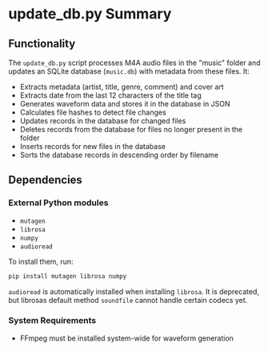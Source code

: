 # update_db.py Summary

## Functionality
The `update_db.py` script processes M4A audio files in the "music" folder and updates an SQLite database (`music.db`) with metadata from these files. It:
- Extracts metadata (artist, title, genre, comment) and cover art
- Extracts date from the last 12 characters of the title tag
- Generates waveform data and stores it in the database in JSON
- Calculates file hashes to detect file changes
- Updates records in the database for changed files
- Deletes records from the database for files no longer present in the folder
- Inserts records for new files in the database
- Sorts the database records in descending order by filename

## Dependencies

### External Python modules

- `mutagen`
- `librosa`
- `numpy`
- `audioread`

To install them, run:
```bash
pip install mutagen librosa numpy
```

`audioread` is automatically installed when installing `librosa`. It is deprecated, but librosas default method `soundfile` cannot handle certain codecs yet.

### System Requirements
- FFmpeg must be installed system-wide for waveform generation
